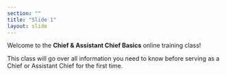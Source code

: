 ```yaml
---
section: ""
title: "Slide 1"
layout: slide
---
```


Welcome to the **Chief & Assistant Chief Basics** online training class!

This class will go over all information you need to know before serving as a Chief or Assistant Chief for the first time.